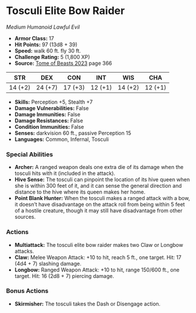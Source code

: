 # Tosculi Elite Bow Raider

*Medium* *Humanoid* *Lawful Evil*

- **Armor Class:** 17
- **Hit Points:** 97 (13d8 + 39)
- **Speed:** walk 60 ft. fly 30 ft.
- **Challenge Rating:** 5 (1,800 XP)
- **Source:** [Tome of Beasts 2023](https://koboldpress.com/kpstore/product/tome-of-beasts-1-2023-edition/) page 366

| STR | DEX | CON | INT | WIS | CHA |
| --- | --- | --- | --- | --- | --- |
| 14 (+2) | 24 (+7) | 17 (+3) | 12 (+1) | 14 (+2) | 12 (+1) |

- **Skills:** Perception +5, Stealth +7
- **Damage Vulnerabilities:** False
- **Damage Immunities:** False
- **Damage Resistances:** False
- **Condition Immunities:** False
- **Senses:** darkvision 60 ft., passive Perception 15
- **Languages:** Common, Infernal, Tosculi

### Special Abilities

- **Archer:** A ranged weapon deals one extra die of its damage when the tosculi hits with it (included in the attack).
- **Hive Sense:** The tosculi can pinpoint the location of its hive queen when she is within 300 feet of it, and it can sense the general direction and distance to the hive where its queen makes her home.
- **Point Blank Hunter:** When the tosculi makes a ranged attack with a bow, it doesn’t have disadvantage on the attack roll from being within 5 feet of a hostile creature, though it may still have disadvantage from other sources.

### Actions

- **Multiattack:** The tosculi elite bow raider makes two Claw or Longbow attacks.
- **Claw:** Melee Weapon Attack: +10 to hit, reach 5 ft., one target. Hit: 17 (4d4 + 7) slashing damage.
- **Longbow:** Ranged Weapon Attack: +10 to hit, range 150/600 ft., one target. Hit: 16 (2d8 + 7) piercing damage.

### Bonus Actions

- **Skirmisher:** The tosculi takes the Dash or Disengage action.
